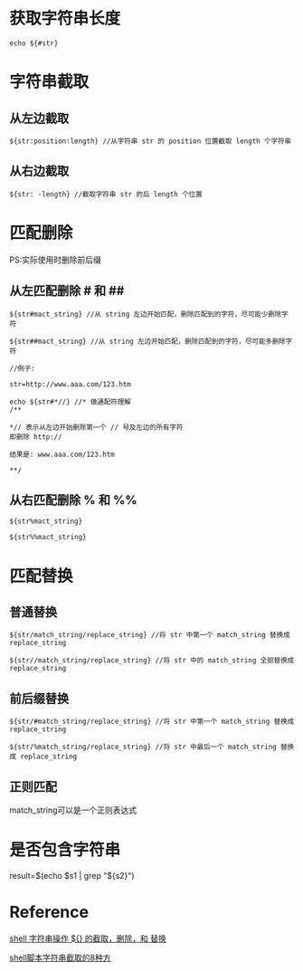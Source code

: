 
# 获取字符串长度
`````
echo ${#str}
`````
# 字符串截取
## 从左边截取

`````
${str:position:length} //从字符串 str 的 position 位置截取 length 个字符串
`````
## 从右边截取

`````
${str: -length} //截取字符串 str 的后 length 个位置
`````
# 匹配删除
PS:实际使用时删除前后缀
## 从左匹配删除 # 和 \#\#
`````
${str#mact_string} //从 string 左边开始匹配，删除匹配到的字符，尽可能少删除字符

${str##mact_string} //从 string 左边开始匹配，删除匹配到的字符，尽可能多删除字符

//例子:

str=http://www.aaa.com/123.htm

echo ${str#*//} //* 做通配符理解
/**

*// 表示从左边开始删除第一个 // 号及左边的所有字符
即删除 http://

结果是: www.aaa.com/123.htm

**/
`````
## 从右匹配删除 % 和 %%
`````
${str%mact_string} 

${str%%mact_string} 
`````

# 匹配替换

## 普通替换
`````
${str/match_string/replace_string} //将 str 中第一个 match_string 替换成 replace_string

${str//match_string/replace_string} //将 str 中的 match_string 全部替换成 replace_string
`````

## 前后缀替换
`````
${str/#match_string/replace_string} //将 str 中第一个 match_string 替换成 replace_string

${str/%match_string/replace_string} //将 str 中最后一个 match_string 替换成 replace_string
`````

## 正则匹配
match_string可以是一个正则表达式 

# 是否包含字符串
result=$(echo $s1 | grep "${s2}")

# Reference
[shell 字符串操作 ${} 的截取，删除，和 替换](https://cloud.tencent.com/developer/article/1530111)


[shell脚本字符串截取的8种方](https://www.cnblogs.com/zwgblog/p/6031256.html)
